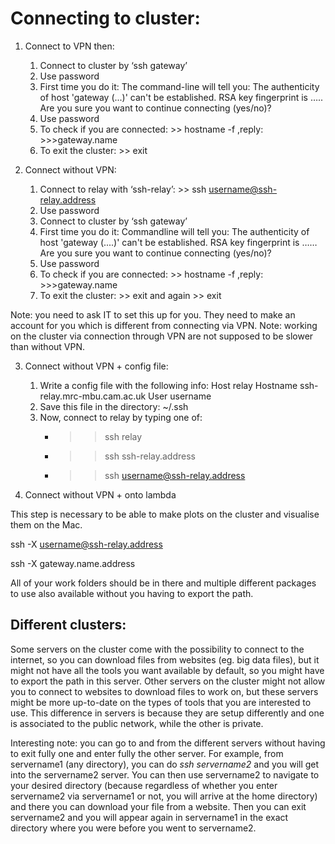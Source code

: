 # Connecting to cluster:

1. Connect to VPN then:
    1. Connect to cluster by ‘ssh gateway’
    2. Use password
    3. First time you do it: The command-line will tell you: The authenticity of host 'gateway (...)' can't be established. RSA key fingerprint is ….. Are you sure you want to continue connecting (yes/no)? 
    4. Use password
    5. To check if you are connected: >> hostname -f ,reply: >>>gateway.name
    6. To exit the cluster: >> exit

2. Connect without VPN:
    1. Connect to relay with ‘ssh-relay’:  >> ssh username@ssh-relay.address
    2. Use password
    3. Connect to cluster by ‘ssh gateway’
    4. First time you do it: Commandline will tell you: The authenticity of host 'gateway (....)' can't be established. RSA key fingerprint is …… Are you sure you want to continue connecting (yes/no)? 
    5. Use password
    6. To check if you are connected: >> hostname -f ,reply: >>>gateway.name
    7. To exit the cluster: >> exit and again >> exit

Note: you need to ask IT to set this up for you. They need to make an account for you which is different from connecting via VPN.
Note: working on the cluster via connection through VPN are not supposed to be slower than without VPN.

3. Connect without VPN + config file:
    1. Write a config file with the following info:
  Host relay
  Hostname ssh-relay.mrc-mbu.cam.ac.uk
  User username
    2. Save this file in the directory: ~/.ssh
    3. Now, connect to relay by typing one of:
        - >> ssh relay
        - >> ssh ssh-relay.address
        - >> ssh username@ssh-relay.address
        
 4. Connect without VPN + onto lambda
 
 This step is necessary to be able to make plots on the cluster and visualise them on the Mac.
 
 ssh -X username@ssh-relay.address
 
 ssh -X gateway.name.address
 
 All of your work folders should be in there and multiple different packages to use also available without you having to export the path.
 
 ## Different clusters:
 
Some servers on the cluster come with the possibility to connect to the internet, so you can download files from websites (eg. big data files), but it might not have
all the tools you want available by default, so you might have to export the path in this server. Other servers on the cluster might not allow you to connect to websites 
to download files to work on, but these servers might be more up-to-date on the types of tools that you are interested to use. This difference in servers is because they are 
setup differently and one is associated to the public network, while the other is private.
    
  Interesting note: you can go to and from the different servers without having to exit fully one and enter fully the other server. For example, from servername1 (any 
  directory), you can do *ssh servername2* and you will get into the servername2 server. You can then use servername2 to navigate to your desired directory 
  (because regardless of whether you enter servername2 via servername1 or not, you will arrive at the home directory) and there you can download your file from a website.
  Then you can exit servername2 and you will appear again in servername1 in the exact directory where you were before you went to servername2.
  

